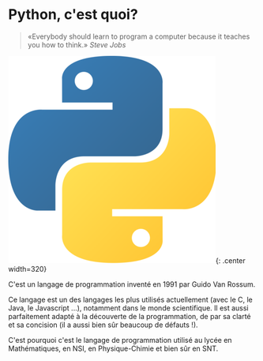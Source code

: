 # Python, c'est quoi?

> «Everybody should learn to program a computer because it teaches you how to think.» *Steve Jobs*


![](python420x420.png){: .center width=320}

C'est un langage de programmation inventé en 1991 par Guido Van Rossum.

Ce langage est un des langages les plus utilisés actuellement (avec le C, le Java, le Javascript ...), notamment dans le monde scientifique. Il est aussi parfaitement adapté à la découverte de la programmation, de par sa clarté et sa concision (il a aussi bien sûr beaucoup de défauts !).

C'est pourquoi c'est le langage de programmation utilisé au lycée en Mathématiques, en NSI, en Physique-Chimie et bien sûr en SNT.

